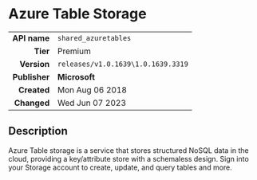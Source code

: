# Azure Table Storage
| | |
|-:|-|
|**API name**|`shared_azuretables`|
|**Tier**|Premium|
|**Version**|`releases/v1.0.1639\1.0.1639.3319`|
|**Publisher**|**Microsoft**|
|**Created**|Mon Aug 06 2018|
|**Changed**|Wed Jun 07 2023|

## Description
Azure Table storage is a service that stores structured NoSQL data in the cloud, providing a key/attribute store with a schemaless design. Sign into your Storage account to create, update, and query tables and more.
